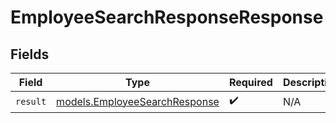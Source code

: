 # EmployeeSearchResponseResponse


## Fields

| Field                                                                | Type                                                                 | Required                                                             | Description                                                          |
| -------------------------------------------------------------------- | -------------------------------------------------------------------- | -------------------------------------------------------------------- | -------------------------------------------------------------------- |
| `result`                                                             | [models.EmployeeSearchResponse](../models/employeesearchresponse.md) | :heavy_check_mark:                                                   | N/A                                                                  |